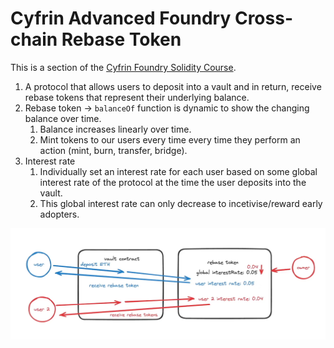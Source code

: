 # Cyfrin Advanced Foundry Cross-chain Rebase Token

This is a section of the [Cyfrin Foundry Solidity Course](https://github.com/Cyfrin/foundry-full-course-cu?tab=readme-ov-file#advanced-foundry-section-4-foundry-cross-chain-rebase-token).

1. A protocol that allows users to deposit into a vault and in return, receive rebase tokens that represent their underlying balance.
2. Rebase token -> `balanceOf` function is dynamic to show the changing balance over time.
    1. Balance increases linearly over time.
    2. Mint tokens to our users every time every time they perform an action (mint, burn, transfer, bridge).
3. Interest rate
    1. Individually set an interest rate for each user based on some global interest rate of the protocol at the time the user deposits into the vault.
    2. This global interest rate can only decrease to incetivise/reward early adopters.

![alt text](img/protocol.png)
